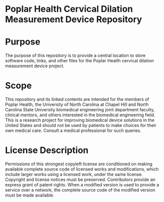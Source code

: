 # Poplar Health Cervical Dilation Measurement Device Repository

# Purpose 
The purpose of this repository is to provide a central location to store software code, links, and other files for the Poplar Health cervical dilation measurement device project. 

# Scope 
This repository and its linked contents are intended for the members of Poplar Health, the University of North Carolina at Chapel Hill and North Carolina State University biomedical engineering joint department faculty, clinical mentors, and others interested in the biomedical engineering field. This is a research project for improving biomedical device solutions in the United States and should not be used by patients to make choices for their own medical care. Consult a medical professional for such queries. 

# License Description
Permissions of this strongest copyleft license are conditioned on making available complete source code of licensed works and modifications, which include larger works using a licensed work, under the same license. Copyright and license notices must be preserved. Contributors provide an express grant of patent rights. When a modified version is used to provide a service over a network, the complete source code of the modified version must be made available.
